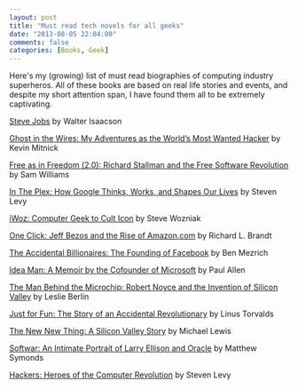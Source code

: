 ```yaml
---
layout: post
title: "Must read tech novels for all geeks"
date: "2013-08-05 22:04:00"
comments: false
categories: [Books, Geek]
---
```


Here's my (growing) list of must read biographies of computing industry superheros. All of these books are based on real life stories and events, and despite my short attention span, I have found them all to be extremely captivating.

[Steve Jobs](http://www.amazon.com/Steve-Jobs-Walter-Isaacson/dp/1451648537/ref=sr_1_1?s=books&ie=UTF8&qid=1377347173&sr=1-1&keywords=steve+jobs) by Walter Isaacson

[Ghost in the Wires: My Adventures as the World’s Most Wanted Hacker](http://www.amazon.com/Ghost-Wires-Adventures-Worlds-Wanted/dp/0316037702/ref=sr_1_1?s=books&ie=UTF8&qid=1377347256&sr=1-1&keywords=ghost+in+the+wires) by Kevin Mitnick

[Free as in Freedom (2.0): Richard Stallman and the Free Software Revolution](http://shop.fsf.org/product/free-as-in-freedom-2/) by Sam Williams 

[In The Plex: How Google Thinks, Works, and Shapes Our Lives](http://www.amazon.com/Plex-Google-Thinks-Works-Shapes/dp/1416596585/ref=sr_1_1?s=books&ie=UTF8&qid=1377347631&sr=1-1&keywords=in+the+plex) by Steven Levy

[iWoz: Computer Geek to Cult Icon](http://www.amazon.com/iWoz-Computer-Invented-Personal-Co-Founded/dp/0393330435/ref=sr_1_1?s=books&ie=UTF8&qid=1377347393&sr=1-1&keywords=iWoz) by Steve Wozniak

[One Click: Jeff Bezos and the Rise of Amazon.com](http://www.amazon.com/One-Click-Jeff-Bezos-Amazon-com/dp/1591845858/ref=sr_1_1?s=books&ie=UTF8&qid=1377347411&sr=1-1&keywords=one+click) by Richard L. Brandt

[The Accidental Billionaires: The Founding of Facebook](http://www.amazon.com/Accidental-Billionaires-Founding-Facebook-Betrayal/dp/0307740986/ref=sr_1_1?s=books&ie=UTF8&qid=1377347440&sr=1-1&keywords=accidental+billionaires) by Ben Mezrich

[Idea Man: A Memoir by the Cofounder of Microsoft](http://www.amazon.com/Idea-Man-Memoir-Cofounder-Microsoft/dp/1591843820/ref=sr_1_1?s=books&ie=UTF8&qid=1377347473&sr=1-1&keywords=idea+man) by Paul Allen

[The Man Behind the Microchip: Robert Noyce and the Invention of Silicon Valley](http://www.amazon.com/Man-Behind-Microchip-Invention-Silicon/dp/019531199X/ref=sr_1_1?s=books&ie=UTF8&qid=1377347519&sr=1-1&keywords=the+man+behind+the+microchip) by Leslie Berlin

[Just for Fun: The Story of an Accidental Revolutionary](http://www.amazon.com/Just-Fun-Story-Accidental-Revolutionary/dp/0066620732/ref=sr_1_3?s=books&ie=UTF8&qid=1377347540&sr=1-3&keywords=just+for+fun) by Linus Torvalds

[The New New Thing: A Silicon Valley Story](http://www.amazon.com/New-Thing-Silicon-Valley-Story/dp/0140296468/ref=sr_1_1?s=books&ie=UTF8&qid=1377347559&sr=1-1&keywords=the+new+new+thing) by Michael Lewis

[Softwar: An Intimate Portrait of Larry Ellison and Oracle](http://www.amazon.com/Softwar-Intimate-Portrait-Ellison-Oracle/dp/0743225058/ref=sr_1_1?s=books&ie=UTF8&qid=1377347609&sr=1-1&keywords=softwar) by Matthew Symonds

[Hackers: Heroes of the Computer Revolution](http://www.amazon.com/Hackers-Computer-Revolution-Anniversary-Edition/dp/1449388396/ref=pd_sim_b_4) by Steven Levy

